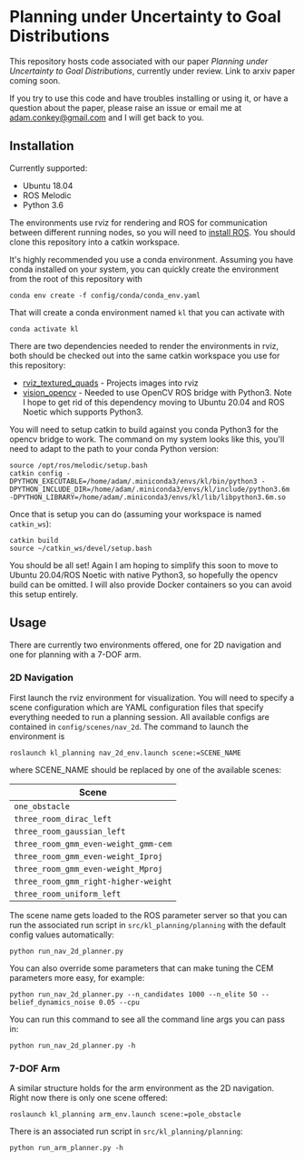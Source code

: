 # Planning under Uncertainty to Goal Distributions

This repository hosts code associated with our paper _Planning under Uncertainty to Goal Distributions_, currently under review. Link to arxiv paper coming soon.

If you try to use this code and have troubles installing or using it, or have a question about the paper, please raise an issue or email me at [adam.conkey@gmail.com](adam.conkey@gmail.com) and I will get back to you.

## Installation
Currently supported:
  - Ubuntu 18.04
  - ROS Melodic
  - Python 3.6

The environments use rviz for rendering and ROS for communication between different running nodes, so you will need to [install ROS](http://wiki.ros.org/melodic/Installation/Ubuntu). You should clone this repository into a catkin workspace.

It's highly recommended you use a conda environment. Assuming you have conda installed on your system, you can quickly create the environment from the root of this repository with

    conda env create -f config/conda/conda_env.yaml
    
That will create a conda environment named `kl` that you can activate with

    conda activate kl
    
There are two dependencies needed to render the environments in rviz, both should be checked out into the same catkin workspace you use for this repository:
  - [rviz_textured_quads](https://github.com/lucasw/rviz_textured_quads) - Projects images into rviz
  - [vision_opencv](https://github.com/ros-perception/vision_opencv) - Needed to use OpenCV ROS bridge with Python3. Note I hope to get rid of this dependency moving to Ubuntu 20.04 and ROS Noetic which supports Python3.
  
You will need to setup catkin to build against you conda Python3 for the opencv bridge to work. The command on my system looks like this, you'll need to adapt to the path to your conda Python version:
    
    source /opt/ros/melodic/setup.bash
    catkin config -DPYTHON_EXECUTABLE=/home/adam/.miniconda3/envs/kl/bin/python3 -DPYTHON_INCLUDE_DIR=/home/adam/.miniconda3/envs/kl/include/python3.6m -DPYTHON_LIBRARY=/home/adam/.miniconda3/envs/kl/lib/libpython3.6m.so

Once that is setup you can do (assuming your workspace is named `catkin_ws`):

    catkin build
    source ~/catkin_ws/devel/setup.bash
    
You should be all set! Again I am hoping to simplify this soon to move to Ubuntu 20.04/ROS Noetic with native Python3, so hopefully the opencv build can be omitted. I will also provide Docker containers so you can avoid this setup entirely.

## Usage
There are currently two environments offered, one for 2D navigation and one for planning with a 7-DOF arm.
### 2D Navigation
First launch the rviz environment for visualization. You will need to specify a scene configuration which are YAML configuration files that specify everything needed to run a planning session. All available configs are contained in `config/scenes/nav_2d`. The command to launch the environment is

    roslaunch kl_planning nav_2d_env.launch scene:=SCENE_NAME
    
where SCENE_NAME should be replaced by one of the available scenes:

| Scene                                |
|--------------------------------------|
| `one_obstacle`                       |
| `three_room_dirac_left`              |
| `three_room_gaussian_left`           |
| `three_room_gmm_even-weight_gmm-cem` |
| `three_room_gmm_even-weight_Iproj`   |
| `three_room_gmm_even-weight_Mproj`   |
| `three_room_gmm_right-higher-weight` |
| `three_room_uniform_left`            |

The scene name gets loaded to the ROS parameter server so that you can run the associated run script in `src/kl_planning/planning` with the default config values automatically:

    python run_nav_2d_planner.py
    
You can also override some parameters that can make tuning the CEM parameters more easy, for example:

    python run_nav_2d_planner.py --n_candidates 1000 --n_elite 50 --belief_dynamics_noise 0.05 --cpu
    
You can run this command to see all the command line args you can pass in:

    python run_nav_2d_planner.py -h
    
### 7-DOF Arm
A similar structure holds for the arm environment as the 2D navigation. Right now there is only one scene offered:

    roslaunch kl_planning arm_env.launch scene:=pole_obstacle
    
There is an associated run script in `src/kl_planning/planning`:

    python run_arm_planner.py -h

